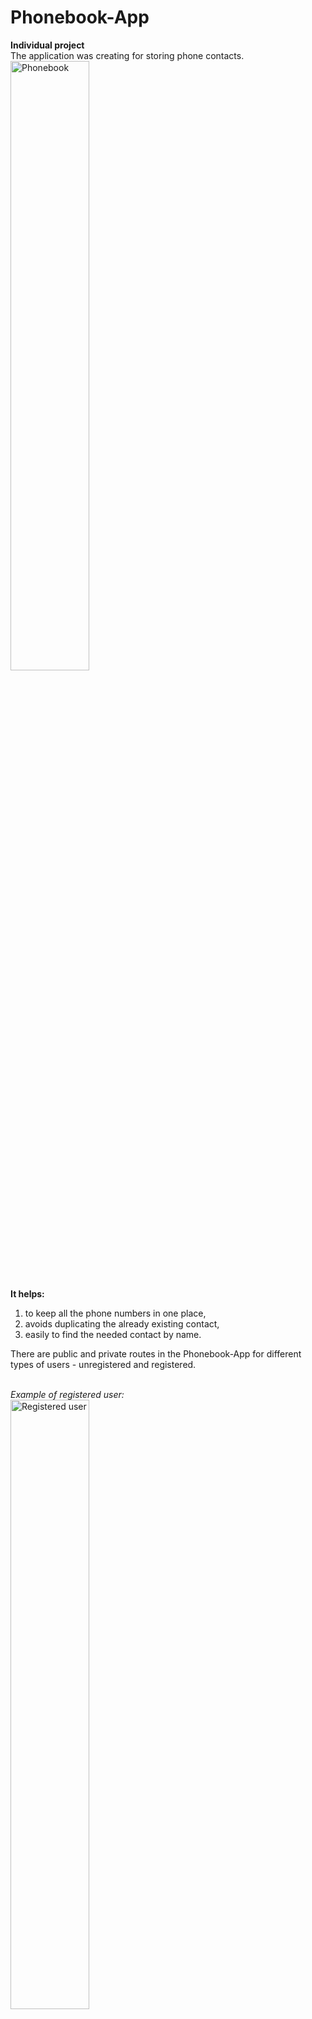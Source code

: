 <!-- ## MockApi
https://mockapi.io/
## Redux async
- lesson: https://www.youtube.com/watch?v=xJ2cgRkR8D0&t=2745s

- lesson: https://www.youtube.com/watch?v=xJ2cgRkR8D0&t=5808s -->

# Phonebook-App

**Individual project**</br> The application was creating for storing phone
contacts. </br> 
<img width="50%" src="https://github.com/LarisaShatil/goit-react-hw-08-phonebook/assets/79214239/f0219198-79a3-4be2-8111-6b62efe8f818" alt="Phonebook">


**It helps:**

<ol>
<li> to keep all the phone numbers in one place,</li>
<li> avoids duplicating the already existing contact,</li>
<li> easily to find the needed contact by name.</li>
</ol>
There are public and private routes in the Phonebook-App for different types of users - unregistered and registered.
<br>
<br>

*Example of registered user:*
<br>
<img width="50%" src="https://github.com/LarisaShatil/goit-react-hw-08-phonebook/assets/79214239/bdac07d5-bccc-4e9b-91c5-8b190865a26f" alt="Registered user">


## Tech stack

- React.js,
- Redux Toolkit (AsyncThunk),
- React Router,
- REST API,
- axios,
- react-hot-toast,
- react-helmet.

## UI

- https://eu.ui-avatars.com/.
